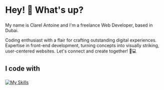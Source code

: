 <header>
  <link rel="stylesheet" href="https://cdn.jsdelivr.net/gh/devicons/devicon@latest/devicon.min.css">
</header>
<h1 align="left">Hey! 👋 What's up?</h1>

###

<p align="left">My name is Clarel Antoine and I'm a freelance Web Developer, based in Dubai.</p>
<p>Coding enthusiast with a flair for crafting outstanding digital experiences. Expertise in front-end development, turning concepts into visually striking, user-centered websites. Let's connect and create together! 🚀💻</p>

<!--
###

<h2 align="left">About me</h2>

###

 <p align="left">✨ Creating bugs since ...<br>📚 I'm currently learning ...<br>🎯 Goals: ...<br>🎲 Fun fact: ...</p> 

###
-->

<h2 align="left">I code with</h2>

###

[![My Skills](https://skillicons.dev/icons?i=js,html,css,threejs,react,redux,express,php,wordpress,webpack,mongodb,sass,git,blender,figma,styledcomponents&perline=8)](https://skillicons.dev)

###
